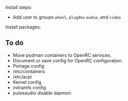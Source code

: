 Install steps:

- Add user to groups `wheel`, `plugdev` `audio`, and `video`

Install packages:

## To do

- Move podman containers to OpenRC services.
- Document or save config for OpenRC configuration.
- Portage config
- /etc/containers
- /etc/acpi
- Kernel config
- initramfs config
- pulseaudio disable daemon

